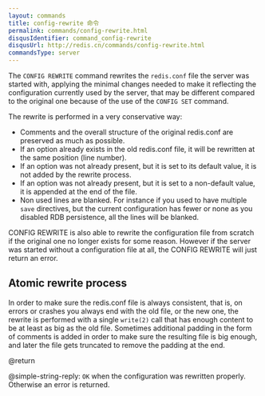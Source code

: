 ```yaml
---
layout: commands
title: config-rewrite 命令
permalink: commands/config-rewrite.html
disqusIdentifier: command_config-rewrite
disqusUrl: http://redis.cn/commands/config-rewrite.html
commandsType: server
---
```


The `CONFIG REWRITE` command rewrites the `redis.conf` file the server was started with, applying the minimal changes needed to make it reflecting the configuration currently used by the server, that may be different compared to the original one because of the use of the `CONFIG SET` command.

The rewrite is performed in a very conservative way:

* Comments and the overall structure of the original redis.conf are preserved as much as possible.
* If an option already exists in the old redis.conf file, it will be rewritten at the same position (line number).
* If an option was not already present, but it is set to its default value, it is not added by the rewrite process.
* If an option was not already present, but it is set to a non-default value, it is appended at the end of the file.
* Non used lines are blanked. For instance if you used to have multiple `save` directives, but the current configuration has fewer or none as you disabled RDB persistence, all the lines will be blanked.

CONFIG REWRITE is also able to rewrite the configuration file from scratch if the original one no longer exists for some reason. However if the server was started without a configuration file at all, the CONFIG REWRITE will just return an error.

## Atomic rewrite process

In order to make sure the redis.conf file is always consistent, that is, on errors or crashes you always end with the old file, or the new one, the rewrite is performed with a single `write(2)` call that has enough content to be at least as big as the old file. Sometimes additional padding in the form of comments is added in order to make sure the resulting file is big enough, and later the file gets truncated to remove the padding at the end.

@return

@simple-string-reply: `OK` when the configuration was rewritten properly.
Otherwise an error is returned.
